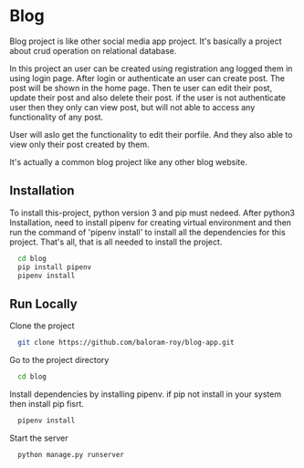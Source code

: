 
# Blog

Blog project is like other social media app project. It's 
basically a project about crud operation on relational database.

In this project an user can be created using registration ang logged
them in using login page. After login or authenticate an user can
create post. The post will be shown in the home page. Then te user 
can edit their post, update their post and also delete their post.
if the user is not authenticate user then they only can view post,
but will not able to access any functionality of any post.

User will aslo get the functionality to edit their porfile. And
they also able to view only their post created by them.

It's actually a common blog project like any other blog website.

## Installation

To install this-project, python version 3 and pip must nedeed.
After python3 Installation, need to install pipenv for 
creating virtual environment and then run the command of 'pipenv
install' to install all the dependencies for this project. 
That's all, that is all needed to install the project.

```bash
  cd blog
  pip install pipenv
  pipenv install
```    
## Run Locally

Clone the project

```bash
  git clone https://github.com/baloram-roy/blog-app.git
```

Go to the project directory

```bash
  cd blog
```

Install dependencies by installing pipenv. if pip not install in your system then install pip fisrt.

```bash
  pipenv install
```

Start the server

```bash
  python manage.py runserver
```

  